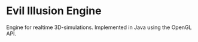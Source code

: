 # Evil Illusion Engine

Engine for realtime 3D-simulations. Implemented in Java using the OpenGL API.


